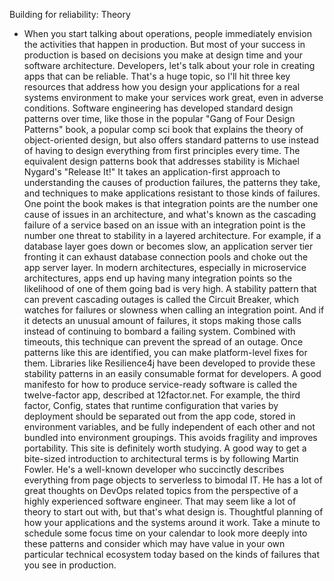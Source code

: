 Building for reliability: Theory
- When you start talking about operations, people immediately envision the activities that happen in production. But most of your success in production is based on decisions you make at design time and your software architecture. Developers, let's talk about your role in creating apps that can be reliable. That's a huge topic, so I'll hit three key resources that address how you design your applications for a real systems environment to make your services work great, even in adverse conditions. Software engineering has developed standard design patterns over time, like those in the popular "Gang of Four Design Patterns" book, a popular comp sci book that explains the theory of object-oriented design, but also offers standard patterns to use instead of having to design everything from first principles every time. The equivalent design patterns book that addresses stability is Michael Nygard's "Release It!" It takes an application-first approach to understanding the causes of production failures, the patterns they take, and techniques to make applications resistant to those kinds of failures. One point the book makes is that integration points are the number one cause of issues in an architecture, and what's known as the cascading failure of a service based on an issue with an integration point is the number one threat to stability in a layered architecture. For example, if a database layer goes down or becomes slow, an application server tier fronting it can exhaust database connection pools and choke out the app server layer. In modern architectures, especially in microservice architectures, apps end up having many integration points so the likelihood of one of them going bad is very high. A stability pattern that can prevent cascading outages is called the Circuit Breaker, which watches for failures or slowness when calling an integration point. And if it detects an unusual amount of failures, it stops making those calls instead of continuing to bombard a failing system. Combined with timeouts, this technique can prevent the spread of an outage. Once patterns like this are identified, you can make platform-level fixes for them. Libraries like Resilience4j have been developed to provide these stability patterns in an easily consumable format for developers. A good manifesto for how to produce service-ready software is called the twelve-factor app, described at 12factor.net. For example, the third factor, Config, states that runtime configuration that varies by deployment should be separated out from the app code, stored in environment variables, and be fully independent of each other and not bundled into environment groupings. This avoids fragility and improves portability. This site is definitely worth studying. A good way to get a bite-sized introduction to architectural terms is by following Martin Fowler. He's a well-known developer who succinctly describes everything from page objects to serverless to bimodal IT. He has a lot of great thoughts on DevOps related topics from the perspective of a highly experienced software engineer. That may seem like a lot of theory to start out with, but that's what design is. Thoughtful planning of how your applications and the systems around it work. Take a minute to schedule some focus time on your calendar to look more deeply into these patterns and consider which may have value in your own particular technical ecosystem today based on the kinds of failures that you see in production.
